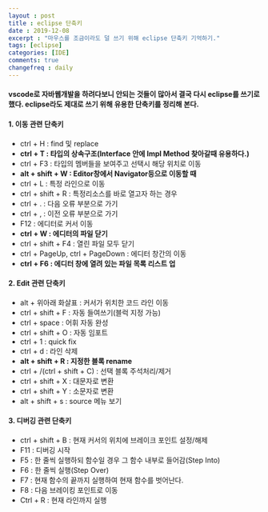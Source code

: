 ```yaml
---
layout : post
title : eclipse 단축키
date : 2019-12-08
excerpt : "마우스를 조금이라도 덜 쓰기 위해 eclipse 단축키 기억하기."
tags: [eclipse]
categories: [IDE]
comments: true
changefreq : daily
---
```


#### vscode로 자바웹개발을 하려다보니 안되는 것들이 많아서 결국 다시 eclipse를 쓰기로 했다. eclipse라도 제대로 쓰기 위해 유용한 단축키를 정리해 본다.

#### 1. 이동 관련 단축키 
- ctrl + H : find 및 replace  
- **ctrl + T : 타입의 상속구조(Interface 안에 Impl Method 찾아갈때 유용하다.)**
- ctrl + F3 : 타입의 멤버들을 보여주고 선택시 해당 위치로 이동 
- **alt + shift + W : Editor창에서 Navigator등으로 이동할 때**
- ctrl + L : 특정 라인으로 이동
- ctrl + shift + R : 특정리소스를 바로 열고자 하는 경우 
- ctrl + . : 다음 오류 부분으로 가기 
- ctrl + , : 이전 오류 부분으로 가기 
- F12 : 에디터로 커서 이동 
- **ctrl + W : 에디터의 파일 닫기**
- ctrl + shift + F4 : 열린 파일 모두 닫기 
- ctrl + PageUp, ctrl + PageDown : 에디터 창간의 이동
- **ctrl + F6 : 에디터 창에 열려 있는 파일 목록 리스트 업**

#### 2. Edit 관련 단축키 
- alt + 위아래 화살표 : 커서가 위치한 코드 라인 이동 
- ctrl + shift + F : 자동 들여쓰기(블럭 지정 가능)
- ctrl + space : 어휘 자동 완성 
- ctrl + shift + O : 자동 임포트 
- ctrl + 1 : quick fix 
- ctrl + d : 라인 삭제 
- **alt + shift + R : 지정한 블록 rename** 
- ctrl + /(ctrl + shift + C) : 선택 블록 주석처리/제거 
- ctrl + shift + X : 대문자로 변환 
- ctrl + shift + Y : 소문자로 변환
- alt + shift + s : source 메뉴 보기 

#### 3. 디버깅 관련 단축키 
- ctrl + shift + B : 현재 커서의 위치에 브레이크 포인트 설정/해제
- F11 : 디버깅 시작
- F5 : 한 줄씩 실행하되 함수일 경우 그 함수 내부로 들어감(Step Into)
- F6 : 한 줄씩 실행(Step Over)
- F7 : 현재 함수의 끝까지 실행하여 현재 함수를 벗어난다.
- F8 : 다음 브레이킹 포인트로 이동 
- Ctrl + R : 현재 라인까지 실행
